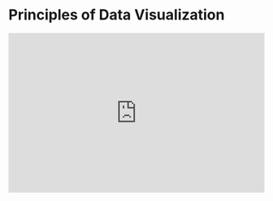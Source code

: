 # Principles of Data Visualization

<div style="position: relative; padding-bottom: 62.5%; height: 0;">
    <iframe src="https://www.loom.com/embed/78619ab413d94f53aac36545edfc7ca4?sharedAppSource=personal_library" frameborder="0" webkitallowfullscreen mozallowfullscreen allowfullscreen style="position: absolute; top: 0; left: 0; width: 100%; height: 100%;"></iframe>
</div>
